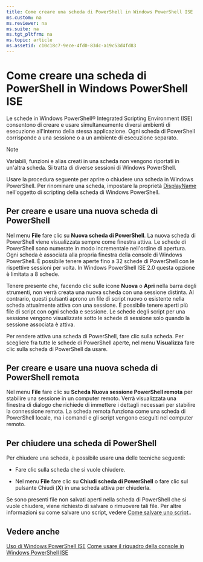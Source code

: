 ```yaml
---
title: Come creare una scheda di PowerShell in Windows PowerShell ISE
ms.custom: na
ms.reviewer: na
ms.suite: na
ms.tgt_pltfrm: na
ms.topic: article
ms.assetid: c10c18c7-9ece-4fd0-83dc-a19c53d4fd83
---
```

# Come creare una scheda di PowerShell in Windows PowerShell ISE
Le schede in Windows PowerShell® Integrated Scripting Environment (ISE) consentono di creare e usare simultaneamente diversi ambienti di esecuzione all'interno della stessa applicazione. Ogni scheda di PowerShell corrisponde a una sessione o a un ambiente di esecuzione separato.

> [!NOTE]
> Variabili, funzioni e alias creati in una scheda non vengono riportati in un'altra scheda. Si tratta di diverse sessioni di Windows PowerShell.

Usare la procedura seguente per aprire o chiudere una scheda in Windows PowerShell. Per rinominare una scheda, impostare la proprietà [DisplayName](https://technet.microsoft.com/en-us/library/a9b58556-951b-4f48-b3ae-b351b7564360#Displayname) nell'oggetto di scripting della scheda di Windows PowerShell.

## Per creare e usare una nuova scheda di PowerShell
Nel menu **File** fare clic su **Nuova scheda di PowerShell**. La nuova scheda di PowerShell viene visualizzata sempre come finestra attiva. Le schede di PowerShell sono numerate in modo incrementale nell'ordine di apertura. Ogni scheda è associata alla propria finestra della console di Windows PowerShell. È possibile tenere aperte fino a 32 schede di PowerShell con le rispettive sessioni per volta. In Windows PowerShell ISE 2.0 questa opzione è limitata a 8 schede.

Tenere presente che, facendo clic sulle icone **Nuova** o **Apri** nella barra degli strumenti, non verrà creata una nuova scheda con una sessione distinta.  Al contrario, questi pulsanti aprono un file di script nuovo o esistente nella scheda attualmente attiva con una sessione. È possibile tenere aperti più file di script con ogni scheda e sessione. Le schede degli script per una sessione vengono visualizzate sotto le schede di sessione solo quando la sessione associata è attiva.

Per rendere attiva una scheda di PowerShell, fare clic sulla scheda. Per scegliere fra tutte le schede di PowerShell aperte, nel menu **Visualizza** fare clic sulla scheda di PowerShell da usare.

## Per creare e usare una nuova scheda di PowerShell remota
Nel menu **File** fare clic su **Scheda Nuova sessione PowerShell remota** per stabilire una sessione in un computer remoto. Verrà visualizzata una finestra di dialogo che richiede di immettere i dettagli necessari per stabilire la connessione remota. La scheda remota funziona come una scheda di PowerShell locale, ma i comandi e gli script vengono eseguiti nel computer remoto.

## Per chiudere una scheda di PowerShell
Per chiudere una scheda, è possibile usare una delle tecniche seguenti:

-   Fare clic sulla scheda che si vuole chiudere.

-   Nel menu **File** fare clic su **Chiudi scheda di PowerShell** o fare clic sul pulsante Chiudi (**X**) in una scheda attiva per chiuderla.

Se sono presenti file non salvati aperti nella scheda di PowerShell che si vuole chiudere, viene richiesto di salvare o rimuovere tali file. Per altre informazioni su come salvare uno script, vedere [Come salvare uno script](https://technet.microsoft.com/en-us/library/162f594d-efd3-4234-9960-45e56e6eadc8)..

## Vedere anche
[Uso di Windows PowerShell ISE](Using-the-Windows-PowerShell-ISE.md)
[Come usare il riquadro della console in Windows PowerShell ISE](How-to-Use-the-Console-Pane-in-the-Windows-PowerShell-ISE.md)



<!--HONumber=May16_HO2-->


